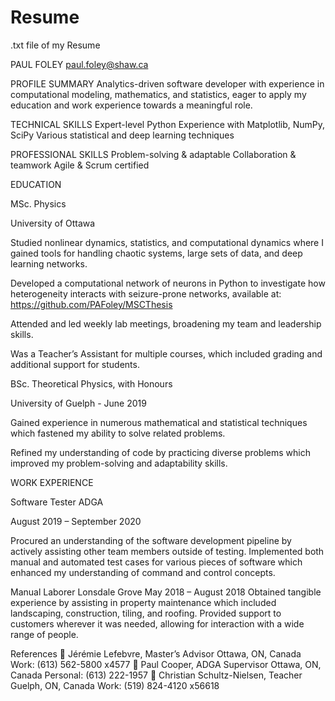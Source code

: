 # Resume
.txt file of my Resume

PAUL FOLEY
paul.foley@shaw.ca

PROFILE SUMMARY
Analytics-driven software developer with experience in computational modeling, mathematics, and statistics, eager to apply my education and work experience towards a meaningful role.


TECHNICAL SKILLS
Expert-level Python
Experience with Matplotlib, NumPy, SciPy
Various statistical and deep learning techniques


PROFESSIONAL SKILLS
Problem-solving & adaptable
Collaboration & teamwork
Agile & Scrum certified


EDUCATION

MSc. Physics

University of Ottawa

Studied nonlinear dynamics, statistics, and computational dynamics where I gained tools for handling chaotic systems, large sets of data, and deep learning networks.

Developed a computational network of neurons in Python to investigate how heterogeneity interacts with seizure-prone networks, available at: https://github.com/PAFoley/MSCThesis

Attended and led weekly lab meetings, broadening my team and leadership skills.

Was a Teacher’s Assistant for multiple courses, which included grading and additional support for students.

BSc. Theoretical Physics, with Honours

University of Guelph - June 2019

Gained experience in numerous mathematical and statistical techniques which fastened my ability to solve related problems.

Refined my understanding of code by practicing diverse problems which improved my problem-solving and adaptability skills.



WORK EXPERIENCE

Software Tester ADGA

August 2019 – September 2020

Procured an understanding of the software development pipeline by actively assisting other team members outside of testing.
Implemented both manual and automated test cases for various pieces of software which enhanced my understanding of command and control concepts.


Manual Laborer Lonsdale Grove
May 2018 – August 2018
Obtained tangible experience by assisting in property maintenance which included landscaping, construction, tiling, and roofing.
Provided support to customers wherever it was needed, allowing for interaction with a wide range of people.


References
 Jérémie Lefebvre, Master’s Advisor Ottawa, ON, Canada Work: (613) 562-5800 x4577
 Paul Cooper, ADGA Supervisor Ottawa, ON, Canada Personal: (613) 222-1957
 Christian Schultz-Nielsen, Teacher Guelph, ON, Canada Work: (519) 824-4120 x56618
